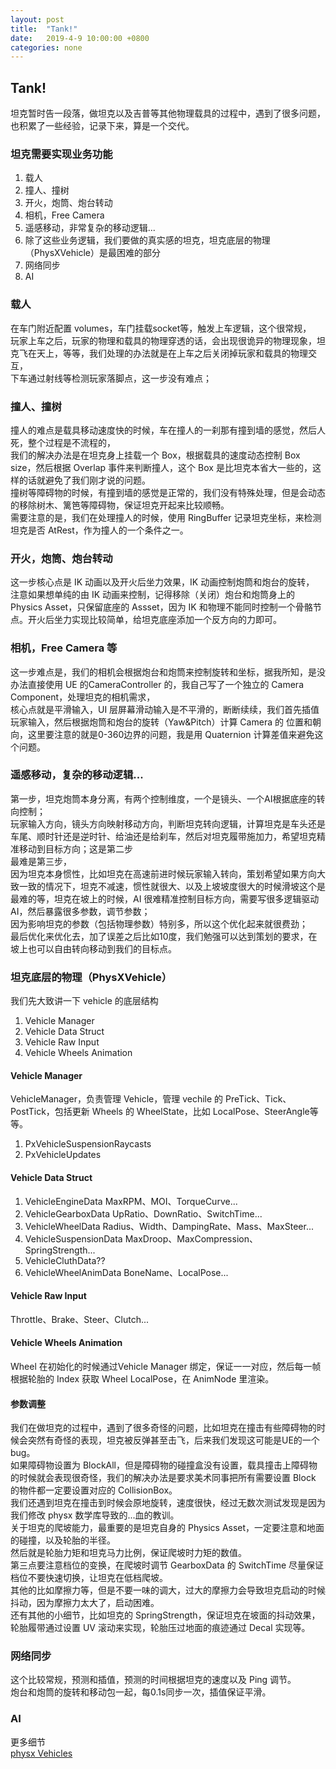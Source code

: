 ```yaml
---
layout: post
title:  "Tank!"
date:   2019-4-9 10:00:00 +0800
categories: none
---
```

## Tank!

坦克暂时告一段落，做坦克以及吉普等其他物理载具的过程中，遇到了很多问题，也积累了一些经验，记录下来，算是一个交代。<br>

### 坦克需要实现业务功能
1. 载人
2. 撞人、撞树
3. 开火，炮筒、炮台转动
4. 相机，Free Camera 
5. 遥感移动，非常复杂的移动逻辑...
6. 除了这些业务逻辑，我们要做的真实感的坦克，坦克底层的物理（PhysXVehicle）是最困难的部分
7. 网络同步
8. AI

### 载人
在车门附近配置 volumes，车门挂载socket等，触发上车逻辑，这个很常规，<br>
玩家上车之后，玩家的物理和载具的物理穿透的话，会出现很诡异的物理现象，坦克飞在天上，等等，我们处理的办法就是在上车之后关闭掉玩家和载具的物理交互，<br>
下车通过射线等检测玩家落脚点，这一步没有难点；<br>

### 撞人、撞树
撞人的难点是载具移动速度快的时候，车在撞人的一刹那有撞到墙的感觉，然后人死，整个过程是不流程的，<br>
我们的解决办法是在坦克身上挂载一个 Box，根据载具的速度动态控制 Box size，然后根据 Overlap 事件来判断撞人，这个 Box 是比坦克本省大一些的，这样的话就避免了我们刚才说的问题。<br>
撞树等障碍物的时候，有撞到墙的感觉是正常的，我们没有特殊处理，但是会动态的移除树木、篱笆等障碍物，保证坦克开起来比较顺畅。<br>
需要注意的是，我们在处理撞人的时候，使用 RingBuffer 记录坦克坐标，来检测坦克是否 AtRest，作为撞人的一个条件之一。<br>

### 开火，炮筒、炮台转动
这一步核心点是 IK 动画以及开火后坐力效果，IK 动画控制炮筒和炮台的旋转，<br>
注意如果想单纯的由 IK 动画来控制，记得移除（关闭）炮台和炮筒身上的Physics Asset，只保留底座的 Assset，因为 IK 和物理不能同时控制一个骨骼节点。开火后坐力实现比较简单，给坦克底座添加一个反方向的力即可。

### 相机，Free Camera 等
这一步难点是，我们的相机会根据炮台和炮筒来控制旋转和坐标，据我所知，是没办法直接使用 UE 的CameraController 的，我自己写了一个独立的 Camera Component，处理坦克的相机需求，<br>
核心点就是平滑输入，UI 层屏幕滑动输入是不平滑的，断断续续，我们首先插值玩家输入，然后根据炮筒和炮台的旋转（Yaw&Pitch）计算 Camera 的 位置和朝向，这里要注意的就是0-360边界的问题，我是用 Quaternion 计算差值来避免这个问题。

### 遥感移动，复杂的移动逻辑...
第一步，坦克炮筒本身分离，有两个控制维度，一个是镜头、一个AI根据底座的转向控制；<br>
玩家输入方向，镜头方向映射移动方向，判断坦克转向逻辑，计算坦克是车头还是车尾、顺时针还是逆时针、给油还是给刹车，然后对坦克履带施加力，希望坦克精准移动到目标方向；这是第二步<br>
最难是第三步，<br>
因为坦克本身惯性，比如坦克在高速前进时候玩家输入转向，策划希望如果方向大致一致的情况下，坦克不减速，惯性就很大、以及上坡坡度很大的时候滑坡这个是最难的等，坦克在坡上的时候，AI 很难精准控制目标方向，需要写很多逻辑驱动AI，然后暴露很多参数，调节参数；<br>
因为影响坦克的参数（包括物理参数）特别多，所以这个优化起来就很费劲；<br>
最后优化来优化去，加了误差之后比如10度，我们勉强可以达到策划的要求，在坡上也可以自由转向移动到我们的目标点。<br>

### 坦克底层的物理（PhysXVehicle）

我们先大致讲一下 vehicle 的底层结构
1. Vehicle Manager
2. Vehicle Data Struct
3. Vehicle Raw Input
4. Vehicle Wheels Animation

#### Vehicle Manager
VehicleManager，负责管理 Vehicle，管理 vechile 的 PreTick、Tick、PostTick，包括更新 Wheels 的 WheelState，比如 LocalPose、SteerAngle等等。
1. PxVehicleSuspensionRaycasts
2. PxVehicleUpdates

#### Vehicle Data Struct
1. VehicleEngineData MaxRPM、MOI、TorqueCurve...
2. VehicleGearboxData UpRatio、DownRatio、SwitchTime...
3. VehicleWheelData Radius、Width、DampingRate、Mass、MaxSteer...
4. VehicleSuspensionData MaxDroop、MaxCompression、SpringStrength...
5. VehicleCluthData??
6. VehicleWheelAnimData BoneName、LocalPose...

#### Vehicle Raw Input
Throttle、Brake、Steer、Clutch...

#### Vehicle Wheels Animation
Wheel 在初始化的时候通过Vehicle Manager 绑定，保证一一对应，然后每一帧根据轮胎的 Index 获取 Wheel LocalPose，在 AnimNode 里渲染。

#### 参数调整
我们在做坦克的过程中，遇到了很多奇怪的问题，比如坦克在撞击有些障碍物的时候会突然有奇怪的表现，坦克被反弹甚至击飞，后来我们发现这可能是UE的一个bug。<br>
如果障碍物设置为 BlockAll，但是障碍物的碰撞盒没有设置，载具撞击上障碍物的时候就会表现很奇怪，我们的解决办法是要求美术同事把所有需要设置 Block 的物件都一定要设置对应的 CollisionBox。<br>
我们还遇到坦克在撞击到时候会原地旋转，速度很快，经过无数次测试发现是因为我们修改 physx 数学库导致的...血的教训。<br>
关于坦克的爬坡能力，最重要的是坦克自身的 Physics Asset，一定要注意和地面的碰撞，以及轮胎的半径。<br>
然后就是轮胎力矩和坦克马力比例，保证爬坡时力矩的数值。<br>
第三点要注意档位的变换，在爬坡时调节 GearboxData 的 SwitchTime 尽量保证档位不要快速切换，让坦克在低档爬坡。<br>
其他的比如摩擦力等，但是不要一味的调大，过大的摩擦力会导致坦克启动的时候抖动，因为摩擦力太大了，启动困难。<br>
还有其他的小细节，比如坦克的 SpringStrength，保证坦克在坡面的抖动效果，轮胎履带通过设置 UV 滚动来实现，轮胎压过地面的痕迹通过 Decal 实现等。<br>

### 网络同步
这个比较常规，预测和插值，预测的时间根据坦克的速度以及 Ping 调节。<br>
炮台和炮筒的旋转和移动包一起，每0.1s同步一次，插值保证平滑。<br>

### AI

更多细节<br>
[physx Vehicles](https://docs.nvidia.com/gameworks/content/gameworkslibrary/physx/guide/Manual/Vehicles.html)<br>